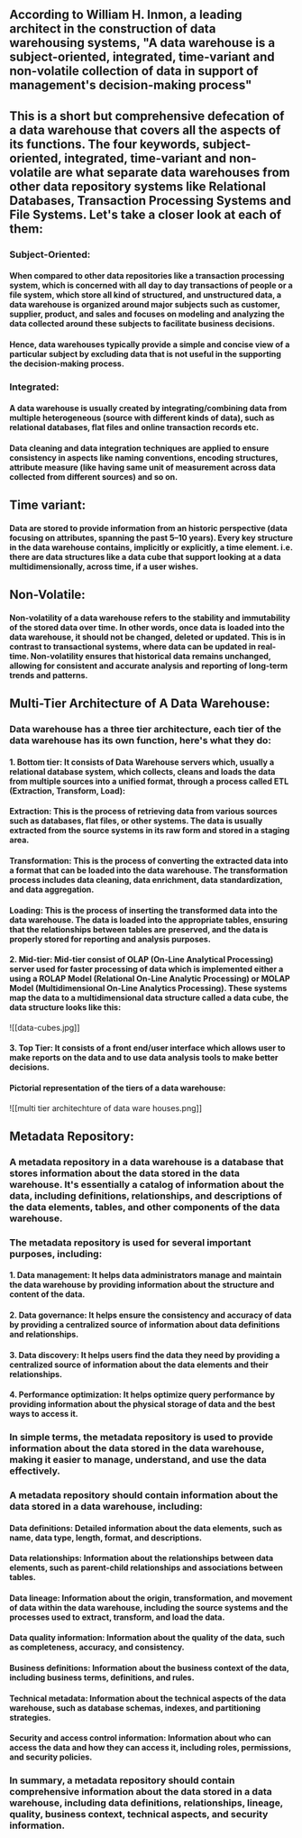 ## According to William H. Inmon, a leading architect in the construction of data warehousing systems, "A data warehouse is a subject-oriented, integrated, time-variant and non-volatile collection of data in support of management's decision-making process"

## This is a short but comprehensive defecation of a data warehouse that covers all the aspects of its functions. The four keywords, subject-oriented, integrated, time-variant and non-volatile are what separate data warehouses from other data repository systems like Relational Databases, Transaction Processing Systems and File Systems. Let's take a closer look at each of them:

### Subject-Oriented: 

#### When compared to other data repositories like a transaction processing system, which is concerned with all day to day transactions of people or a file system, which store all kind of structured, and unstructured data, a data warehouse is organized around major subjects such as customer, supplier, product, and sales and focuses on modeling and analyzing the data collected around these subjects to facilitate business decisions.

#### Hence, data warehouses typically provide a simple and concise view of a particular subject by excluding data that is not useful in the supporting the decision-making process. 

### Integrated:

#### A data warehouse is usually created by integrating/combining data from multiple heterogeneous (source with different kinds of data), such as relational databases, flat files and online transaction records etc.

#### Data cleaning and data integration techniques are applied to ensure consistency in aspects like naming conventions, encoding structures, attribute measure (like having same unit of measurement across data collected from different sources) and so on. 

## Time variant: 

#### Data are stored to provide information from an historic perspective (data focusing on attributes, spanning the past 5–10 years). Every key structure in the data warehouse contains, implicitly or explicitly, a time element. i.e. there are data structures like a data cube that support looking at a data multidimensionally, across time, if a user wishes.  

## Non-Volatile:

#### Non-volatility of a data warehouse refers to the stability and immutability of the stored data over time. In other words, once data is loaded into the data warehouse, it should not be changed, deleted or updated. This is in contrast to transactional systems, where data can be updated in real-time. Non-volatility ensures that historical data remains unchanged, allowing for consistent and accurate analysis and reporting of long-term trends and patterns.

## Multi-Tier Architecture of A Data Warehouse: 

### Data warehouse has a three tier architecture, each tier of the data warehouse has its own function, here's what they do:

#### 1. Bottom tier: It consists of Data Warehouse servers which, usually a relational database system, which collects, cleans and loads the data from multiple sources into a unified format, through a process called ETL (Extraction, Transform, Load):

#### Extraction: This is the process of retrieving data from various sources such as databases, flat files, or other systems. The data is usually extracted from the source systems in its raw form and stored in a staging area.

#### Transformation: This is the process of converting the extracted data into a format that can be loaded into the data warehouse. The transformation process includes data cleaning, data enrichment, data standardization, and data aggregation.

#### Loading: This is the process of inserting the transformed data into the data warehouse. The data is loaded into the appropriate tables, ensuring that the relationships between tables are preserved, and the data is properly stored for reporting and analysis purposes.


#### 2. Mid-tier: Mid-tier consist of OLAP (On-Line Analytical Processing) server used for faster processing of data which is implemented either a using a ROLAP Model (Relational On-Line Analytic Processing) or MOLAP Model (Multidimensional On-Line Analytics Processing). These systems map the data to a multidimensional data structure called a data cube, the data structure looks like this:

![[data-cubes.jpg]]

#### 3. Top Tier: It consists of a front end/user interface which allows user to make reports on the data and to use data analysis tools to make better decisions.


#### Pictorial representation of the tiers of a data warehouse:

![[multi tier architechture of data ware houses.png]]

## Metadata Repository:

### A metadata repository in a data warehouse is a database that stores information about the data stored in the data warehouse. It's essentially a catalog of information about the data, including definitions, relationships, and descriptions of the data elements, tables, and other components of the data warehouse.

### The metadata repository is used for several important purposes, including:

#### 1.  Data management: It helps data administrators manage and maintain the data warehouse by providing information about the structure and content of the data.
    
#### 2.  Data governance: It helps ensure the consistency and accuracy of data by providing a centralized source of information about data definitions and relationships.
    
#### 3.  Data discovery: It helps users find the data they need by providing a centralized source of information about the data elements and their relationships.
    
#### 4.  Performance optimization: It helps optimize query performance by providing information about the physical storage of data and the best ways to access it.
    

### In simple terms, the metadata repository is used to provide information about the data stored in the data warehouse, making it easier to manage, understand, and use the data effectively.

### A metadata repository should contain information about the data stored in a data warehouse, including:

#### Data definitions: Detailed information about the data elements, such as name, data type, length, format, and descriptions.

#### Data relationships: Information about the relationships between data elements, such as parent-child relationships and associations between tables.

#### Data lineage: Information about the origin, transformation, and movement of data within the data warehouse, including the source systems and the processes used to extract, transform, and load the data.

#### Data quality information: Information about the quality of the data, such as completeness, accuracy, and consistency.

#### Business definitions: Information about the business context of the data, including business terms, definitions, and rules.

#### Technical metadata: Information about the technical aspects of the data warehouse, such as database schemas, indexes, and partitioning strategies.

#### Security and access control information: Information about who can access the data and how they can access it, including roles, permissions, and security policies.

### In summary, a metadata repository should contain comprehensive information about the data stored in a data warehouse, including data definitions, relationships, lineage, quality, business context, technical aspects, and security information.